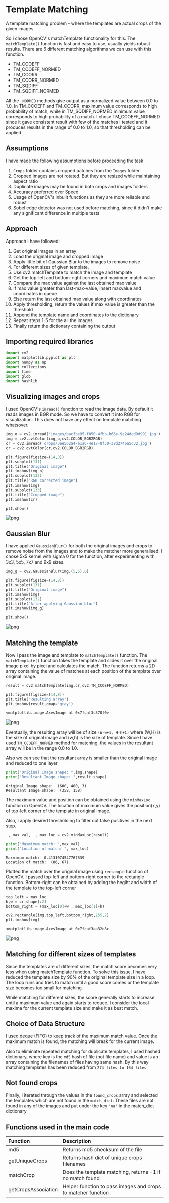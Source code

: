 
# Template Matching

A template matching problem - where the templates are actual crops of the given images. 

So I chose OpenCV's matchTemplate functionality for this. The `matchTemplate()` function is fast and easy to use, usually yields robust results. There are 6 different matching algorithms we can use with this function.
  - TM_CCOEFF
  - TM_CCOEFF_NORMED
  - TM_CCORR
  - TM_CCORR_NORMED
  - TM_SQDIFF
  - TM_SQDIFF_NORMED

All the `_NORMED` methods give output as a normalized value between 0.0 to 1.0. In TM_CCOEFF and TM_CCORR, maximum value corresponds to high probability of match, while in TM_SQDIFF_NORMED minimum value corresponds to high probability of a match. I chose TM_CCOEFF_NORMED since it gave consistent result with few of the matches I tested and it produces results in the range of 0.0 to 1.0, so that thresholding can be applied.


## Assumptions

I have made the following assumptions before proceeding the task

1. `Crops` folder contains cropped patches from the `Images` folder
2. Cropped images are not rotated. But they are resized while maintaining aspect ratio
3. Duplicate images may be found in both crops and images folders
4. Accuracy preferred over Speed
5. Usage of OpenCV's inbuilt functions as they are more reliable and robust
6. Sobel edge detector was not used before matching, since it didn't make any significant difference in multiple tests

## Approach

Approach I have followed:

1. Get original images in an array
2. Load the original image and cropped image
3. Apply little bit of Gaussian Blur to the images to remove noise
4. For different sizes of given template,
 1. Use cv2.matchTemplate to match the image and template
 2. Get the top-left and bottom-right corners and maximum match value
 3. Compare the max value against the last obtained max value
 4. If max value greater than last-max-value, insert maxvalue and coordinates in queue
 5. Else return the last obtained max value along with coordinates
5. Apply thresholding, return the values if max value is greater than the threshold
6. Append the template name and coordinates to the dictionary
7. Repeat steps 1-5 for the all the images
8. Finally return the dictionary containing the output

## Importing required libraries


```python
import cv2 
import matplotlib.pyplot as plt
import numpy as np
import collections
import time
import glob
import hashlib
```

## Visualizing images and crops

I used OpenCV's `imread()` function to read the image data. By default it reads images in BGR mode. So we have to convert it into RGB for visualization. This does not have any effect on template matching whatsover.


```python
img_o = cv2.imread('images/bac3be95-f050-4fbb-b66e-9e24ded9d991.jpg')
img = cv2.cvtColor(img_o,cv2.COLOR_BGR2RGB)
cr = cv2.imread('crops/3ee562a4-e1a6-4e17-8f30-38d2746a5d32.jpg')
cr = cv2.cvtColor(cr,cv2.COLOR_BGR2RGB)

plt.figure(figsize=(14,8))
plt.subplot(131)
plt.title("Original image")
plt.imshow(img_o)
plt.subplot(132)
plt.title("RGB corrected image")
plt.imshow(img)
plt.subplot(133)
plt.title("Cropped image")
plt.imshow(cr)

plt.show()
```


![png](imgs/output_6_0.png)


## Gaussian Blur

I have applied `GaussianBlur()` for both the original images and crops to remove noise from the images and to make the matcher more generalised. I chose 5x5 kernel with sigma 0 for the function, after experimenting with 3x3, 5x5, 7x7 and 9x9 sizes. 


```python
img_g = cv2.GaussianBlur(img,(5,5),0)

plt.figure(figsize=(14,8))
plt.subplot(131)
plt.title("Original image")
plt.imshow(img)
plt.subplot(132)
plt.title("After applying Gaussian blur")
plt.imshow(img_g)

plt.show()
```


![png](imgs/output_8_0.png)


## Matching the template

Now I pass the image and template to `matchTemplate()` function. The `matchTemplate()` function takes the template and slides it over the original image pixel by pixel and calculates the match. The function returns a 2D array containing the value of matches at each position of the template over original image.


```python
result = cv2.matchTemplate(img,cr,cv2.TM_CCOEFF_NORMED)

plt.figure(figsize=(14,8))
plt.title("Resulting array")
plt.imshow(result,cmap='gray')
```




    <matplotlib.image.AxesImage at 0x7fcaf3c570f0>




![png](imgs/output_10_1.png)


Eventually, the resulting array will be of size `(W-w+1, H-h+1)` where (W,H) is the size of original image and (w,h) is the size of template. Since I have used `TM_CCOEFF_NORMED` method for matching, the values in the resultant array will be in the range 0.0 to 1.0. 

Also we can see that the resultant array is smaller than the original image and reduced to one layer


```python
print("Original Image shape: ",img.shape)
print("Resultant Image shape: ",result.shape)
```

    Original Image shape:  (600, 400, 3)
    Resultant Image shape:  (358, 158)


The maximum value and position can be obtained using the `minMaxLoc` function in OpenCV. The location of maximum value gives the position(x,y) of top-left corner of the template in original image.

Also, I apply desired thresholding to filter out false positives in the next step.


```python
_, max_val, _, max_loc = cv2.minMaxLoc(result)

print("Maxmimum match: ",max_val)
print("Location of match: ", max_loc)
```

    Maxmimum match:  0.4131074547767639
    Location of match:  (86, 67)


Plotted the match over the original image using `rectangle` function of OpenCV. I passed top-left and bottom-right corner to the rectangle function. Bottom-right can be obtained by adding the hegiht and width of the template to the top-left corner


```python
top_left = max_loc
h,w = cr.shape[:2]
bottom_right = (max_loc[0]+w , max_loc[1]+h)

cv2.rectangle(img,top_left,bottom_right,255,2)
plt.imshow(img)
```




    <matplotlib.image.AxesImage at 0x7fcaf3aa32e8>




![png](imgs/output_16_1.png)


## Matching for different sizes of templates

Since the templates are of different sizes, the match score becomes very less when using matchTemplate function. To solve this issue, I have reduced the template size by 90% of the original template size in a loop. The loop runs and tries to match until a good score comes or the template size becomes too small for matching

While matching for different sizes, the score generally starts to increase until a maximum value and again starts to reduce. I consider the local maxima for the current template size and make it as best match.

## Choice of Data Structure

I used deque (FIFO) to keep track of the maximum match value. Once the maximum match is found, the matching will break for the current image. 

Also to eliminate repeated matching for duplicate templates, I used hashed dictionary, where key is the `md5` hash of file (not file name) and value is an array containing the filenames of files having same hash. By this way matching templates has been reduced from `274 files to 164 files`

## Not found crops

Finally, I iterated through the values in the `found_crops` array and selected the templates which are not found in the `match_dict`. These files are not found in any of the images and put under the key `'na'` in the match_dict dictionary

## Functions used in the main code

| Function | Description 
| :--- | :--- 
| md5 | Returns md5 checksum of the file  
| getUniqueCrops | Returns hash dict of unique crops filenames 
| matchCrop | Does the template matching, returns -1 if no match found 
| getCropsAssociation | Helper function to pass images and crops to matcher function 


```python

```
